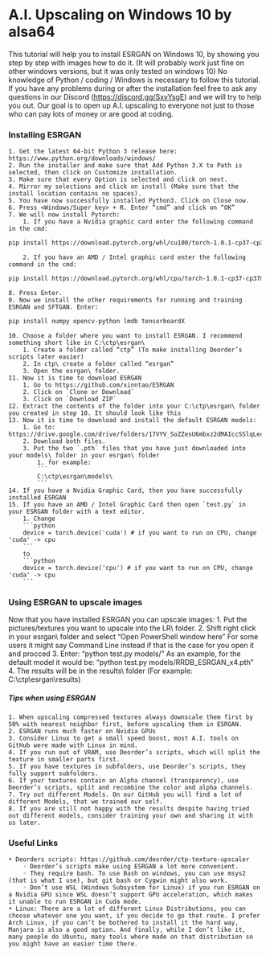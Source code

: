 ﻿# A.I. Upscaling on Windows 10 by alsa64

This tutorial will help you to install ESRGAN on Windows 10, by showing you step by step with images how to do it. (It will probably work just fine on other windows versions, but it was only tested on windows 10)
No knowledge of Python / coding / Windows is necessary to follow this tutorial. If you have any problems during or after the installation feel free to ask any questions in our Discord (https://discord.gg/SxvYsgE) and we will try to help you out. 
Our goal is to open up A.I. upscaling to everyone not just to those who can pay lots of money or are good at coding.

### Installing ESRGAN

    1. Get the latest 64-bit Python 3 release here: https://www.python.org/downloads/windows/
    2. Run the installer and make sure that Add Python 3.X to Path is selected, then click on Customize installation.
    3. Make sure that every Option is selected and click on next.
    4. Mirror my selections and click on install (Make sure that the install location contains no spaces).
    5. You have now successfully installed Python3. Click on Close now.
    6. Press <Windows/Super key> + R. Enter “cmd” and click on “OK”
    7. We will now install Pytorch:
        1. If you have a Nvidia graphic card enter the following command in the cmd:
```bash
pip install https://download.pytorch.org/whl/cu100/torch-1.0.1-cp37-cp37m-win_amd64.whl
```
        2. If you have an AMD / Intel graphic card enter the following command in the cmd:
```bash
pip install https://download.pytorch.org/whl/cpu/torch-1.0.1-cp37-cp37m-win_amd64.whl
```
    8. Press Enter.
    9. Now we install the other requirements for running and training ESRGAN and SFTGAN. Enter:
```bash
pip install numpy opencv-python lmdb tensorboardX
```
    10. Choose a folder where you want to install ESRGAN. I recommend something short like in C:\ctp\esrgan\
        1. Create a folder called “ctp” (To make installing Deorder’s scripts later easier)
        2. In ctp\ create a folder called “esrgan”
        3. Open the esrgan\ folder.
    11. Now it is time to download ESRGAN
        1. Go to https://github.com/xinntao/ESRGAN
        2. Click on `Clone or Download`
        3. Click on `Download ZIP`
    12. Extract the contents of the folder into your C:\ctp\esrgan\ folder you created in step 10. It should look like this
    13. Now it is time to download and install the default ESRGAN models:
        1. Go to: https://drive.google.com/drive/folders/17VYV_SoZZesU6mbxz2dMAIccSSlqLecY
        2. Download both files.
        3. Put the two `.pth` files that you have just downloaded into your models\ folder in your esrgan\ folder 
            1. for example: 
            ```
            C:\ctp\esrgan\models\
            ```
    14. If you have a Nvidia Graphic Card, then you have successfully installed ESRGAN
    15. If you have an AMD / Intel Graphic Card then open `test.py` in your ESRGAN folder with a text editor.
        1. Change 
        ```python
        device = torch.device('cuda') # if you want to run on CPU, change 'cuda' -> cpu
        ```
        to
        ```python
        device = torch.device('cpu') # if you want to run on CPU, change 'cuda' -> cpu
        ```



### Using ESRGAN to upscale images
Now that you have installed ESRGAN you can upscale images:
    1. Put the pictures/textures you want to upscale into the LR\ folder.
    2. Shift right click in your esrgan\ folder and select “Open PowerShell window here” 
For some users it might say Command Line instead if that is the case for you open it and procced
    3. Enter: “python test.py models/<the name of the model you which to use>”
As an example, for the default model it would be: “python test.py models/RRDB_ESRGAN_x4.pth”
    4. The results will be in the results\ folder (For example: C:\ctp\esrgan\results)
##### Tips when using ESRGAN
    1. When upscaling compressed textures always downscale them first by 50% with nearest neighbor first, before upscaling them in ESRGAN.
    2. ESRGAN runs much faster on Nvidia GPUs
    3. Consider Linux to get a small speed boost, most A.I. tools on GitHub were made with Linux in mind.
    4. If you run out of VRAM, use Deorder’s scripts, which will split the texture in smaller parts first.
    5. If you have textures in subfolders, use Deorder’s scripts, they fully support subfolders.
    6. If your textures contain an Alpha channel (transparency), use Deorder’s scripts, split and recombine the color and alpha channels.
    7. Try out different Models. On our GitHub you will find a lot of different Models, that we trained our self.
    8. If you are still not happy with the results despite having tried out different models, consider training your own and sharing it with us later.
### Useful Links
    • Deorders scripts: https://github.com/deorder/ctp-texture-upscaler
        ◦ Deorder’s scripts make using ESRGAN a lot more convenient. 
        ◦ They require bash. To use Bash on windows, you can use msys2 (that is what I use), but git bash or Cygwin might also work.
        ◦ Don’t use WSL (Windows Subsystem for Linux) if you run ESRGAN on a Nvidia GPU since WSL doesn’t support GPU acceleration, which makes it unable to run ESRGAN in Cuda mode.
    • Linux: There are a lot of different Linux Distributions, you can choose whatever one you want, if you decide to go that route. I prefer Arch Linux, if you can’t be bothered to install it the hard way, Manjaro is also a good option. And finally, while I don’t like it, many people do Ubuntu, many tools where made on that distribution so you might have an easier time there. 
